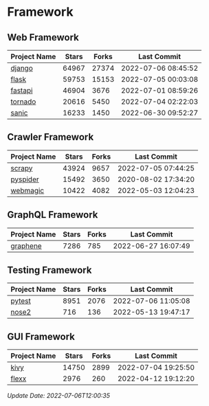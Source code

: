 # Framework

## Web Framework
| Project Name | Stars | Forks | Last Commit |
| ------------ | ----- | ----- | ----------- |
| [django](https://github.com/django/django) | 64967 | 27374 | 2022-07-06 08:45:52 |
| [flask](https://github.com/pallets/flask) | 59753 | 15153 | 2022-07-05 00:03:08 |
| [fastapi](https://github.com/tiangolo/fastapi) | 46904 | 3676 | 2022-07-01 08:59:26 |
| [tornado](https://github.com/tornadoweb/tornado) | 20616 | 5450 | 2022-07-04 02:22:03 |
| [sanic](https://github.com/sanic-org/sanic) | 16233 | 1450 | 2022-06-30 09:52:27 |

## Crawler Framework
| Project Name | Stars | Forks | Last Commit |
| ------------ | ----- | ----- | ----------- |
| [scrapy](https://github.com/scrapy/scrapy) | 43924 | 9657 | 2022-07-05 07:44:25 |
| [pyspider](https://github.com/binux/pyspider) | 15492 | 3650 | 2020-08-02 17:34:20 |
| [webmagic](https://github.com/code4craft/webmagic) | 10422 | 4082 | 2022-05-03 12:04:23 |

## GraphQL Framework
| Project Name | Stars | Forks | Last Commit |
| ------------ | ----- | ----- | ----------- |
| [graphene](https://github.com/graphql-python/graphene) | 7286 | 785 | 2022-06-27 16:07:49 |

## Testing Framework
| Project Name | Stars | Forks | Last Commit |
| ------------ | ----- | ----- | ----------- |
| [pytest](https://github.com/pytest-dev/pytest) | 8951 | 2076 | 2022-07-06 11:05:08 |
| [nose2](https://github.com/nose-devs/nose2) | 716 | 136 | 2022-05-13 19:47:17 |

## GUI Framework
| Project Name | Stars | Forks | Last Commit |
| ------------ | ----- | ----- | ----------- |
| [kivy](https://github.com/kivy/kivy) | 14750 | 2899 | 2022-07-04 19:25:50 |
| [flexx](https://github.com/flexxui/flexx) | 2976 | 260 | 2022-04-12 19:12:20 |

*Update Date: 2022-07-06T12:00:35*